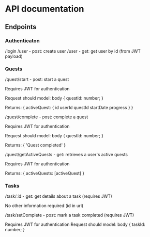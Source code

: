 # API documentation

## Endpoints

### Authenticaton

/login
/user - post: create user
/user - get: get user by id (from JWT payload)

### Quests

/quest/start - post: start a quest

Requires JWT for authentication

Request should model:
body
{
  questId: number;
}

Returns:
{
  activeQuest: {
    id
    userId
    questId
    startDate
    progress
  }
}


/quest/complete - post: complete a quest

Requires JWT for authentication

Request should model:
body
{
  questId: number;
}

Returns:
{
  'Quest completed'
}


/quest/getActiveQuests - get: retrieves a user's active quests

Requires JWT for authentication

Returns:
{
  activeQuests: [activeQuest]
}

### Tasks

/task/:id - get: get details about a task (requires JWT)

No other information required (id in url)


/task/setComplete - post: mark a task completed (requires JWT)

Requires JWT for authentication
Request should model:
body
{
  taskId: number;
}



